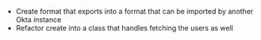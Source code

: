 - Create format that exports into a format that can be imported by another Okta instance
- Refactor create into a class that handles fetching the users as well
